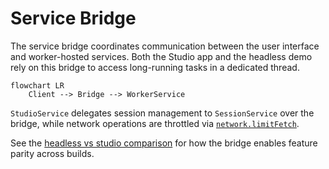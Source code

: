 # Service Bridge

The service bridge coordinates communication between the user interface and
worker-hosted services. Both the Studio app and the headless demo rely on this
bridge to access long-running tasks in a dedicated thread.

```mermaid
flowchart LR
    Client --> Bridge --> WorkerService
```

`StudioService` delegates session management to `SessionService` over the
bridge, while network operations are throttled via
[`network.limitFetch`](../../../lib/runtime/src/network.ts).

See the [headless vs studio comparison](./headless-vs-studio.md) for how the
bridge enables feature parity across builds.

